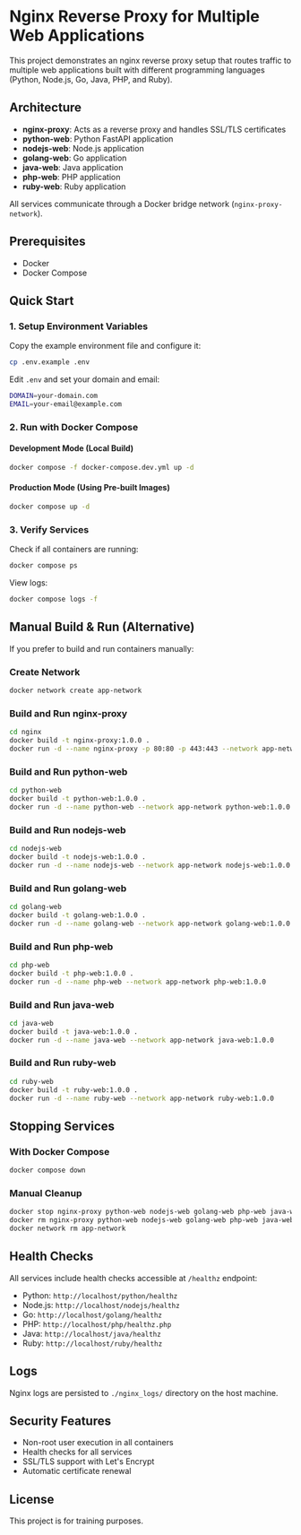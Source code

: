 # Nginx Reverse Proxy for Multiple Web Applications

This project demonstrates an nginx reverse proxy setup that routes traffic to multiple web applications built with different programming languages (Python, Node.js, Go, Java, PHP, and Ruby).

## Architecture

- **nginx-proxy**: Acts as a reverse proxy and handles SSL/TLS certificates
- **python-web**: Python FastAPI application
- **nodejs-web**: Node.js application
- **golang-web**: Go application
- **java-web**: Java application
- **php-web**: PHP application
- **ruby-web**: Ruby application

All services communicate through a Docker bridge network (`nginx-proxy-network`).

## Prerequisites

- Docker
- Docker Compose

## Quick Start

### 1. Setup Environment Variables

Copy the example environment file and configure it:

```bash
cp .env.example .env
```

Edit `.env` and set your domain and email:

```bash
DOMAIN=your-domain.com
EMAIL=your-email@example.com
```

### 2. Run with Docker Compose

#### Development Mode (Local Build)

```bash
docker compose -f docker-compose.dev.yml up -d
```

#### Production Mode (Using Pre-built Images)

```bash
docker compose up -d
```

### 3. Verify Services

Check if all containers are running:

```bash
docker compose ps
```

View logs:

```bash
docker compose logs -f
```

## Manual Build & Run (Alternative)

If you prefer to build and run containers manually:

### Create Network

```bash
docker network create app-network
```

### Build and Run nginx-proxy

```bash
cd nginx
docker build -t nginx-proxy:1.0.0 .
docker run -d --name nginx-proxy -p 80:80 -p 443:443 --network app-network --env-file .env nginx-proxy:1.0.0
```

### Build and Run python-web

```bash
cd python-web
docker build -t python-web:1.0.0 .
docker run -d --name python-web --network app-network python-web:1.0.0
```

### Build and Run nodejs-web

```bash
cd nodejs-web
docker build -t nodejs-web:1.0.0 .
docker run -d --name nodejs-web --network app-network nodejs-web:1.0.0
```

### Build and Run golang-web

```bash
cd golang-web
docker build -t golang-web:1.0.0 .
docker run -d --name golang-web --network app-network golang-web:1.0.0
```

### Build and Run php-web

```bash
cd php-web
docker build -t php-web:1.0.0 .
docker run -d --name php-web --network app-network php-web:1.0.0
```

### Build and Run java-web

```bash
cd java-web
docker build -t java-web:1.0.0 .
docker run -d --name java-web --network app-network java-web:1.0.0
```

### Build and Run ruby-web

```bash
cd ruby-web
docker build -t ruby-web:1.0.0 .
docker run -d --name ruby-web --network app-network ruby-web:1.0.0
```

## Stopping Services

### With Docker Compose

```bash
docker compose down
```

### Manual Cleanup

```bash
docker stop nginx-proxy python-web nodejs-web golang-web php-web java-web ruby-web
docker rm nginx-proxy python-web nodejs-web golang-web php-web java-web ruby-web
docker network rm app-network
```

## Health Checks

All services include health checks accessible at `/healthz` endpoint:

- Python: `http://localhost/python/healthz`
- Node.js: `http://localhost/nodejs/healthz`
- Go: `http://localhost/golang/healthz`
- PHP: `http://localhost/php/healthz.php`
- Java: `http://localhost/java/healthz`
- Ruby: `http://localhost/ruby/healthz`

## Logs

Nginx logs are persisted to `./nginx_logs/` directory on the host machine.

## Security Features

- Non-root user execution in all containers
- Health checks for all services
- SSL/TLS support with Let's Encrypt
- Automatic certificate renewal

## License

This project is for training purposes.